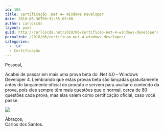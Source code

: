 ```yaml
---
id: 186
title: Certificação .Net 4– Windows Developer
date: 2010-06-30T09:31:55-03:00
author: carloscds
layout: post
guid: http://carloscds.net/2010/06/certificao-net-4-windows-developer/
permalink: /2010/06/certificao-net-4-windows-developer/
categories:
  - 'C#'
  - Certificação
---
```

Pessoal,

Acabei de passar em mais uma prova beta do .Net 4.0 – Windows Developer 4. Lembrando que estas provas beta são lançadas gratuitamente antes do lançamento oficial do produto e servem para avaliar o conteúdo da prova, pois eles sempre têm mais questões que o normal, cerca de 80 questões cada prova, mas elas valem como certificação oficial, caso você passe.

![]( wp-content/uploads/2010/06/cer1.png)

Abraços,  
Carlos dos Santos.